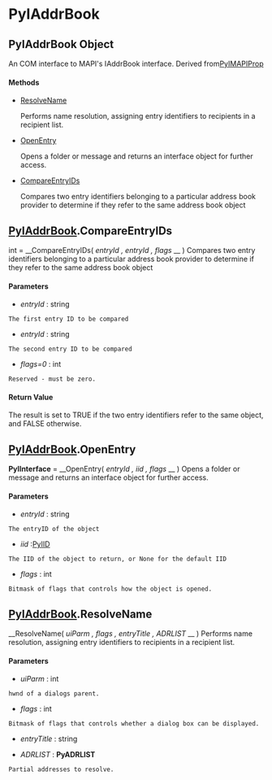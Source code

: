 # PyIAddrBook

## PyIAddrBook Object

An COM interface to MAPI's IAddrBook interface.
Derived from[PyIMAPIProp](#pyimapiprop)

#### Methods


  - [ResolveName](PyIAddrBook.md#pyiaddrbookresolvename)

    Performs name resolution, assigning entry identifiers to recipients in a recipient list.&nbsp;

  - [OpenEntry](PyIAddrBook.md#pyiaddrbookopenentry)

    Opens a folder or message and returns an interface object for further access.&nbsp;

  - [CompareEntryIDs](PyIAddrBook.md#pyiaddrbookcompareentryids)

    Compares two entry identifiers belonging to a particular address book provider to determine if they refer to the same address book object&nbsp;

## [PyIAddrBook](#pyiaddrbook).CompareEntryIDs

int = __CompareEntryIDs( *entryId*  *, entryId*  *, flags* __ )
Compares two entry identifiers belonging to a particular address book provider to determine if they refer to the same address book object

#### Parameters


  -  *entryId* : string

    The first entry ID to be compared

  -  *entryId* : string

    The second entry ID to be compared

  -  *flags=0* : int

    Reserved - must be zero.

#### Return Value
The result is set to TRUE if the two entry identifiers refer to the same object, and FALSE otherwise.

## [PyIAddrBook](#pyiaddrbook).OpenEntry

 __PyIInterface__ = __OpenEntry( *entryId*  *, iid*  *, flags* __ )
Opens a folder or message and returns an interface object for further access.

#### Parameters


  -  *entryId* : string

    The entryID of the object

  -  *iid* :[PyIID](#pyiid)

    The IID of the object to return, or None for the default IID

  -  *flags* : int

    Bitmask of flags that controls how the object is opened.

## [PyIAddrBook](#pyiaddrbook).ResolveName

 __ResolveName( *uiParm*  *, flags*  *, entryTitle*  *, ADRLIST* __ )
Performs name resolution, assigning entry identifiers to recipients in a recipient list.

#### Parameters


  -  *uiParm* : int

    hwnd of a dialogs parent.

  -  *flags* : int

    Bitmask of flags that controls whether a dialog box can be displayed.

  -  *entryTitle* : string

    

  -  *ADRLIST* : __PyADRLIST__ 

    Partial addresses to resolve.
